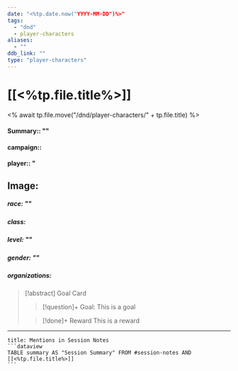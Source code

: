 ```yaml
---
date: "<%tp.date.now("YYYY-MM-DD")%>"
tags:
  - "dnd"
  - player-characters
aliases:
  - ""
ddb_link: ""
type: "player-characters"
---
```

# [[<%tp.file.title%>]]
<% await tp.file.move("/dnd/player-characters/" + tp.file.title) %>

#### **Summary**:: ""
#### **campaign**::
#### player:: "

## Image:


##### race: ""
##### class:
##### level: ""
##### gender: ""
##### organizations:

> [!abstract] Goal Card
> > [!question]+ Goal:
> > This is a goal
> 
>>[!done]+ Reward
>>This is a reward
>  
> 


---
````ad-example
title: Mentions in Session Notes
```dataview
TABLE summary AS "Session Summary" FROM #session-notes AND [[<%tp.file.title%>]]
```
````
